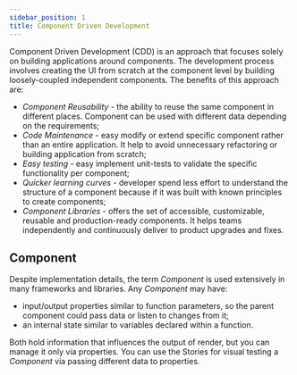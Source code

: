 ```yaml
---
sidebar_position: 1
title: Component Driven Development
---
```

Component Driven Development (CDD) is an approach that focuses solely on building applications around components. The development process involves creating the UI from scratch at the component level by building loosely-coupled independent components. The benefits of this approach are:

- *Component Reusability* - the ability to reuse the same component in different places. Component can be used with different data depending on the requirements;
- *Code Maintenance* - easy modify or extend specific component rather than an entire application. It help to avoid unnecessary refactoring or building application from scratch;
- *Easy testing* - easy implement unit-tests to validate the specific functionality per component;
- *Quicker learning curves* - developer spend less effort to understand the structure of a component because if it was built with known principles to create components;
- *Component Libraries* - offers the set of accessible, customizable, reusable and production-ready components. It helps teams independently and continuously deliver to product upgrades and fixes.

## Component

Despite implementation details, the term *Component* is used extensively in many frameworks and libraries. Any *Component* may have:

- input/output properties similar to function parameters, so the parent component could pass data or listen to changes from it;
- an internal state similar to variables declared within a function.

Both hold information that influences the output of render, but you can manage it only via properties. You can use the Stories for visual testing a *Component* via passing different data to properties.
